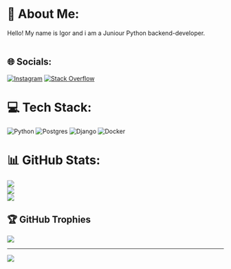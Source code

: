 # 💫 About Me:
Hello! My name is Igor and i am a Juniour Python backend-developer.<br><br>


## 🌐 Socials:
[![Instagram](https://img.shields.io/badge/Instagram-%23E4405F.svg?logo=Instagram&logoColor=white)](https://instagram.com/uwagadude) [![Stack Overflow](https://img.shields.io/badge/-Stackoverflow-FE7A16?logo=stack-overflow&logoColor=white)](https://ru.stackoverflow.com/users/535591/uwagadude) 

# 💻 Tech Stack:
![Python](https://img.shields.io/badge/python-3670A0?style=for-the-badge&logo=python&logoColor=ffdd54) ![Postgres](https://img.shields.io/badge/postgres-%23316192.svg?style=for-the-badge&logo=postgresql&logoColor=white) ![Django](https://img.shields.io/badge/django-%23092E20.svg?style=for-the-badge&logo=django&logoColor=white) ![Docker](https://img.shields.io/badge/docker-%230db7ed.svg?style=for-the-badge&logo=docker&logoColor=white)
# 📊 GitHub Stats:
![](https://github-readme-stats.vercel.app/api?username=uwagadude&theme=dark&hide_border=false&include_all_commits=false&count_private=false)<br/>
![](https://github-readme-streak-stats.herokuapp.com/?user=uwagadude&theme=dark&hide_border=false)<br/>
![](https://github-readme-stats.vercel.app/api/top-langs/?username=uwagadude&theme=dark&hide_border=false&include_all_commits=false&count_private=false&layout=compact)

## 🏆 GitHub Trophies
![](https://github-profile-trophy.vercel.app/?username=uwagadude&theme=radical&no-frame=false&no-bg=true&margin-w=4)

---
[![](https://visitcount.itsvg.in/api?id=uwagadude&icon=0&color=0)](https://visitcount.itsvg.in)

<!-- Proudly created with GPRM ( https://gprm.itsvg.in ) -->
